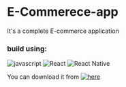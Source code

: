 # E-Commerece-app
It's a complete E-commerce application

### build using:

![javascript](https://img.shields.io/badge/JavaScript-323330?style=for-the-badge&logo=javascript&logoColor=F7DF1E)
![React](https://img.shields.io/badge/React-61dafb?style=for-the-badge&logo=react&logoColor=black)
![React Native](https://img.shields.io/badge/React-Native-61dafb?style=for-the-badge&logo=react&logoColor=white)

You can download it from [![here]()](https://drive.google.com/file/d/1Ndbt4adX1ouABzL90OCRtfITL_QiH12Y/view?usp=sharing)
